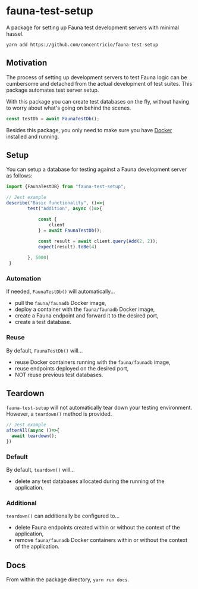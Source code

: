 # fauna-test-setup
A package for setting up Fauna test development servers with minimal hassel.

`yarn add https://github.com/concentricio/fauna-test-setup`

## Motivation
The process of setting up development servers to test Fauna logic can be cumbersome and detached from the actual development of test suites. This package automates test server setup.

With this package you can create test databases on the fly, without having to worry about what's going on behind the scenes.

```typescript
const testDb = await FaunaTestDb();
```

Besides this package, you only need to make sure you have [Docker](https://www.docker.com/) installed and running.   

## Setup
You can setup a database for testing against a Fauna development server as follows:
```typescript
import {FaunaTestDB} from "fauna-test-setup";

// Jest example
describe("Basic functionality", ()=>{
        test("Addition", async ()=>{

            const {
                client
            } = await FaunaTestDb();
    
            const result = await client.query(Add(2, 2));
            expect(result).toBe(4)

        }, 5000)
 }
```
### Automation
If needed, `FaunaTestDb()` will automatically...
- pull the `fauna/faunadb` Docker image,
- deploy a container with the `fauna/faunadb` Docker image,
- create a Fauna endpoint and forward it to the desired port,
- create a test database.

### Reuse
By default, `FaunaTestDb()` will...
- reuse Docker containers running with the `fauna/faunadb` image,
- reuse endpoints deployed on the desired port,
- NOT reuse previous test databases.

## Teardown
`fauna-test-setup` will not automatically tear down your testing environment. However, a `teardown()` method is provided.
```typescript
// Jest example
afterAll(async ()=>{
  await teardown();
})
```
### Default
By default, `teardown()` will...
- delete any test databases allocated during the running of the application.

### Additional
`teardown()` can additionally be configured to...
- delete Fauna endpoints created within or without the context of the application,
- remove `fauna/faunadb` Docker containers within or without the context of the application.

## Docs
From within the package directory, `yarn run docs`.

